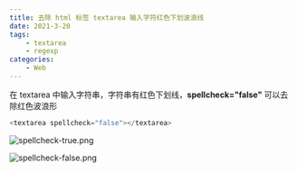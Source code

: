 ```yaml
---
title: 去除 html 标签 textarea 输入字符红色下划波浪线
date: 2021-3-20
tags:
    - textarea
    - regexp
categories:
    - Web
---
```


在 textarea 中输入字符串，字符串有红色下划线，**spellcheck="false"** 可以去除红色波浪形

```js
<textarea spellcheck="false"></textarea>
```

![spellcheck-true.png](https://s2.loli.net/2021/12/16/fdyuwmt1gSejE9M.png)

![spellcheck-false.png](https://s2.loli.net/2021/12/16/w8Y41rKnWzjGDCe.png)
